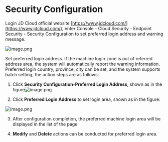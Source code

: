 # Security Configuration

Login JD Cloud official website [https://www.jdcloud.com/](https://www.jdcloud.com/), enter Console - Cloud Security - Endpoint Security - Security Configuration to set preferred login address and warning message.

![image.png](https://img1.jcloudcs.com/cms/58458218-4d45-4523-885d-d030b7a93a9b20180622093625.png) 

Set preferred login address. If the machine login zone is out of referred address area, the system will automatically report the warning information. Preferred login country, province, city can be set, and the system supports batch setting, the action steps are as follows:

1. Click **Security Configuration**-**Preferred Login Address**, shown as in the figure![image.png](https://img1.jcloudcs.com/cms/cf2f5360-9990-4063-a43a-d57ab3c5890220180622093809.png)

2. Click **Preferred Login Address** to set login area, shown as in the figure:

![image.png](https://img1.jcloudcs.com/cms/743870d3-3c39-480a-b3ff-718910a2739b20180622094005.png)

3. After configuration completion, the preferred machine login area will be displayed in the list of the page

4. **Modify** and **Delete** actions can be conducted for preferred login area.